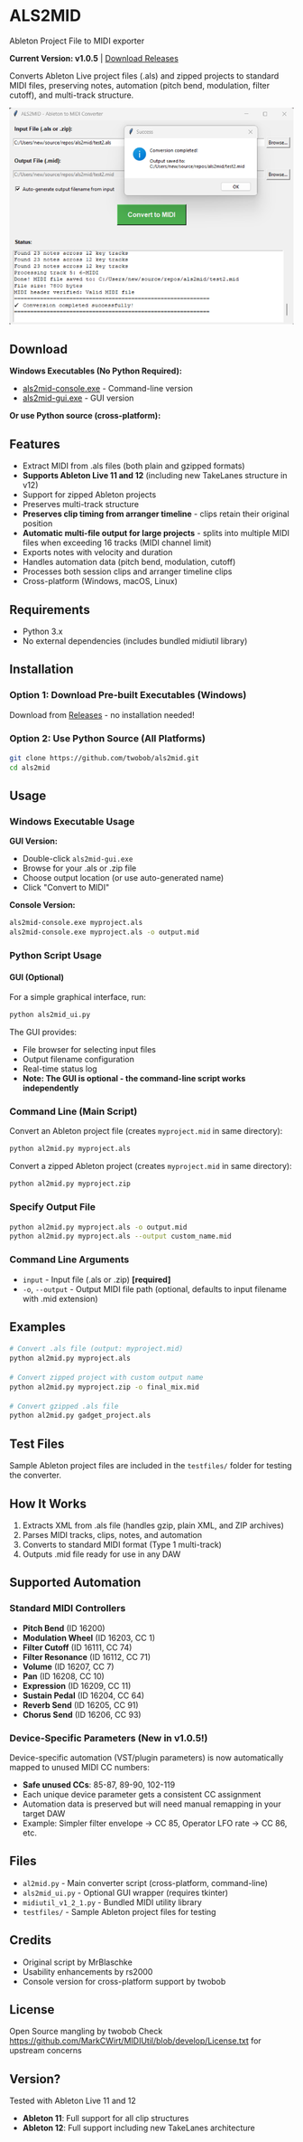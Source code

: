 # ALS2MID

Ableton Project File to MIDI exporter

**Current Version: v1.0.5** | [Download Releases](https://github.com/twobob/als2mid/releases)

Converts Ableton Live project files (.als) and zipped projects to standard MIDI files, preserving notes, automation (pitch bend, modulation, filter cutoff), and multi-track structure.

![ALS2MID UI](images/ScreenshotOfUI.png)

## Download

**Windows Executables (No Python Required):**
- [als2mid-console.exe](https://github.com/twobob/als2mid/releases/latest) - Command-line version
- [als2mid-gui.exe](https://github.com/twobob/als2mid/releases/latest) - GUI version

**Or use Python source (cross-platform):**

## Features

- Extract MIDI from .als files (both plain and gzipped formats)
- **Supports Ableton Live 11 and 12** (including new TakeLanes structure in v12)
- Support for zipped Ableton projects
- Preserves multi-track structure
- **Preserves clip timing from arranger timeline** - clips retain their original position
- **Automatic multi-file output for large projects** - splits into multiple MIDI files when exceeding 16 tracks (MIDI channel limit)
- Exports notes with velocity and duration
- Handles automation data (pitch bend, modulation, cutoff)
- Processes both session clips and arranger timeline clips
- Cross-platform (Windows, macOS, Linux)

## Requirements

- Python 3.x
- No external dependencies (includes bundled midiutil library)

## Installation

### Option 1: Download Pre-built Executables (Windows)
Download from [Releases](https://github.com/twobob/als2mid/releases/latest) - no installation needed!

### Option 2: Use Python Source (All Platforms)
```bash
git clone https://github.com/twobob/als2mid.git
cd als2mid
```

## Usage

### Windows Executable Usage

**GUI Version:**
- Double-click `als2mid-gui.exe`
- Browse for your .als or .zip file
- Choose output location (or use auto-generated name)
- Click "Convert to MIDI"

**Console Version:**
```cmd
als2mid-console.exe myproject.als
als2mid-console.exe myproject.als -o output.mid
```

### Python Script Usage

#### GUI (Optional)

For a simple graphical interface, run:
```bash
python als2mid_ui.py
```

The GUI provides:
- File browser for selecting input files
- Output filename configuration
- Real-time status log
- **Note: The GUI is optional - the command-line script works independently**

### Command Line (Main Script)

Convert an Ableton project file (creates `myproject.mid` in same directory):
```bash
python al2mid.py myproject.als
```

Convert a zipped Ableton project (creates `myproject.mid` in same directory):
```bash
python al2mid.py myproject.zip
```

### Specify Output File

```bash
python al2mid.py myproject.als -o output.mid
python al2mid.py myproject.als --output custom_name.mid
```

### Command Line Arguments

- `input` - Input file (.als or .zip) **[required]**
- `-o`, `--output` - Output MIDI file path (optional, defaults to input filename with .mid extension)

## Examples

```bash
# Convert .als file (output: myproject.mid)
python al2mid.py myproject.als

# Convert zipped project with custom output name
python al2mid.py myproject.zip -o final_mix.mid

# Convert gzipped .als file
python al2mid.py gadget_project.als
```

## Test Files

Sample Ableton project files are included in the `testfiles/` folder for testing the converter.

## How It Works

1. Extracts XML from .als file (handles gzip, plain XML, and ZIP archives)
2. Parses MIDI tracks, clips, notes, and automation
3. Converts to standard MIDI format (Type 1 multi-track)
4. Outputs .mid file ready for use in any DAW

## Supported Automation

### Standard MIDI Controllers
- **Pitch Bend** (ID 16200)
- **Modulation Wheel** (ID 16203, CC 1)
- **Filter Cutoff** (ID 16111, CC 74)
- **Filter Resonance** (ID 16112, CC 71)
- **Volume** (ID 16207, CC 7)
- **Pan** (ID 16208, CC 10)
- **Expression** (ID 16209, CC 11)
- **Sustain Pedal** (ID 16204, CC 64)
- **Reverb Send** (ID 16205, CC 91)
- **Chorus Send** (ID 16206, CC 93)

### Device-Specific Parameters (New in v1.0.5!)
Device-specific automation (VST/plugin parameters) is now automatically mapped to unused MIDI CC numbers:
- **Safe unused CCs**: 85-87, 89-90, 102-119
- Each unique device parameter gets a consistent CC assignment
- Automation data is preserved but will need manual remapping in your target DAW
- Example: Simpler filter envelope → CC 85, Operator LFO rate → CC 86, etc.

## Files

- `al2mid.py` - Main converter script (cross-platform, command-line)
- `als2mid_ui.py` - Optional GUI wrapper (requires tkinter)
- `midiutil_v1_2_1.py` - Bundled MIDI utility library
- `testfiles/` - Sample Ableton project files for testing

## Credits

- Original script by MrBlaschke
- Usability enhancements by rs2000
- Console version for cross-platform support by twobob

## License

Open Source mangling by twobob
Check https://github.com/MarkCWirt/MIDIUtil/blob/develop/License.txt for upstream concerns

## Version?

Tested with Ableton Live 11 and 12
- **Ableton 11**: Full support for all clip structures
- **Ableton 12**: Full support including new TakeLanes architecture